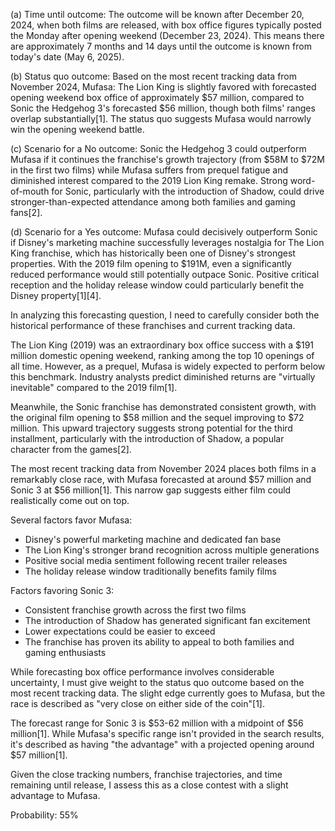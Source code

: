 (a) Time until outcome: The outcome will be known after December 20, 2024, when both films are released, with box office figures typically posted the Monday after opening weekend (December 23, 2024). This means there are approximately 7 months and 14 days until the outcome is known from today's date (May 6, 2025).

(b) Status quo outcome: Based on the most recent tracking data from November 2024, Mufasa: The Lion King is slightly favored with forecasted opening weekend box office of approximately $57 million, compared to Sonic the Hedgehog 3's forecasted $56 million, though both films' ranges overlap substantially[1]. The status quo suggests Mufasa would narrowly win the opening weekend battle.

(c) Scenario for a No outcome: Sonic the Hedgehog 3 could outperform Mufasa if it continues the franchise's growth trajectory (from $58M to $72M in the first two films) while Mufasa suffers from prequel fatigue and diminished interest compared to the 2019 Lion King remake. Strong word-of-mouth for Sonic, particularly with the introduction of Shadow, could drive stronger-than-expected attendance among both families and gaming fans[2].

(d) Scenario for a Yes outcome: Mufasa could decisively outperform Sonic if Disney's marketing machine successfully leverages nostalgia for The Lion King franchise, which has historically been one of Disney's strongest properties. With the 2019 film opening to $191M, even a significantly reduced performance would still potentially outpace Sonic. Positive critical reception and the holiday release window could particularly benefit the Disney property[1][4].

In analyzing this forecasting question, I need to carefully consider both the historical performance of these franchises and current tracking data.

The Lion King (2019) was an extraordinary box office success with a $191 million domestic opening weekend, ranking among the top 10 openings of all time. However, as a prequel, Mufasa is widely expected to perform below this benchmark. Industry analysts predict diminished returns are "virtually inevitable" compared to the 2019 film[1].

Meanwhile, the Sonic franchise has demonstrated consistent growth, with the original film opening to $58 million and the sequel improving to $72 million. This upward trajectory suggests strong potential for the third installment, particularly with the introduction of Shadow, a popular character from the games[2].

The most recent tracking data from November 2024 places both films in a remarkably close race, with Mufasa forecasted at around $57 million and Sonic 3 at $56 million[1]. This narrow gap suggests either film could realistically come out on top.

Several factors favor Mufasa:
- Disney's powerful marketing machine and dedicated fan base
- The Lion King's stronger brand recognition across multiple generations
- Positive social media sentiment following recent trailer releases
- The holiday release window traditionally benefits family films

Factors favoring Sonic 3:
- Consistent franchise growth across the first two films
- The introduction of Shadow has generated significant fan excitement
- Lower expectations could be easier to exceed
- The franchise has proven its ability to appeal to both families and gaming enthusiasts

While forecasting box office performance involves considerable uncertainty, I must give weight to the status quo outcome based on the most recent tracking data. The slight edge currently goes to Mufasa, but the race is described as "very close on either side of the coin"[1].

The forecast range for Sonic 3 is $53-62 million with a midpoint of $56 million[1]. While Mufasa's specific range isn't provided in the search results, it's described as having "the advantage" with a projected opening around $57 million[1].

Given the close tracking numbers, franchise trajectories, and time remaining until release, I assess this as a close contest with a slight advantage to Mufasa.

Probability: 55%